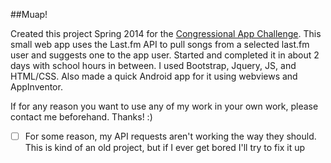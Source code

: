 ##Muap!

Created this project Spring 2014 for the [Congressional App Challenge](http://www.congressionalappchallenge.us/). This small web app uses the Last.fm API to pull songs from a selected last.fm user and suggests one to the app user. Started and completed it in about 2 days with school hours in between. I used Bootstrap, Jquery, JS, and HTML/CSS. Also made a quick Android app for it using webviews and AppInventor. 

If for any reason you want to use any of my work in your own work, please contact me beforehand. Thanks! :)

-[ ] For some reason, my API requests aren't working the way they should. This is kind of an old project, but if I ever get bored I'll try to fix it up